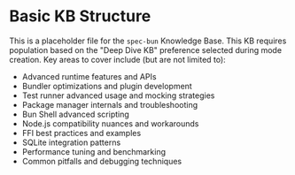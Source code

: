 # Basic KB Structure

This is a placeholder file for the `spec-bun` Knowledge Base.
This KB requires population based on the "Deep Dive KB" preference selected during mode creation.
Key areas to cover include (but are not limited to):
- Advanced runtime features and APIs
- Bundler optimizations and plugin development
- Test runner advanced usage and mocking strategies
- Package manager internals and troubleshooting
- Bun Shell advanced scripting
- Node.js compatibility nuances and workarounds
- FFI best practices and examples
- SQLite integration patterns
- Performance tuning and benchmarking
- Common pitfalls and debugging techniques